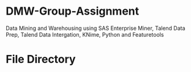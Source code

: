 # DMW-Group-Assignment
Data Mining and Warehousing using SAS Enterprise Miner, Talend Data Prep, Talend Data Intergation, KNime, Python and Featuretools 


# File Directory
```

```
